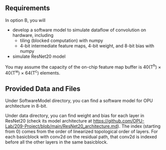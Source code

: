 ## Requirements

In option B, you will
* develop a software model to simulate dataflow of convolution on hardware, including
    * tiling (blocked computation) with numpy 
    * 4-bit intermediate feature maps, 4-bit weight, and 8-bit bias with numpy
* simulate ResNet20 model    

You may assume the capacity of the on-chip feature map buffer is 40(T<sup>h</sup>) × 40(T<sup>w</sup>) × 64(T<sup>c</sup>) elements.


## Provided Data and Files

Under SoftwareModel directory, you can find a software model for OPU architecture in 8-bit.

Under data directory, you can find weight and bias for each layer in ResNet20 (check its model architecture at https://github.com/OPU-Lab/209-Project/blob/main/ResNet20_architecture.md).
The index (starting from 0) comes from the order of linearized topological order of layers.
For each basicblock with conv2d on the residual path, that conv2d is indexed before all the other layers in the same basicblock.
